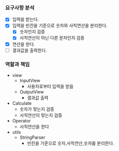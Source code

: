 ### 요구사항 분석
- [x] 입력을 받는다.
- [x] 입력을 빈칸을 기준으로 숫자와 사칙연산을 분리한다.
  - [x] 숫자인지 검증
  - [x] 사칙연산이 아닌 다른 문자인지 검증
- [x] 연산을 한다.
- [ ] 결과값을 출력한다.

### 역할과 책임
* view
  * InputView 
    * 사용자로부터 입력을 받음
  * OutputView
    * 결과값 출력
* Calculate
  * 숫자가 맞는지 검증
  * 사칙연산이 맞는지 검증
* Operator
  * 사칙연산을 한다
* utils
  * StringParser
    * 빈칸을 기준으로 숫자,사칙연산,숫자를 분리한다.